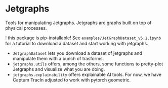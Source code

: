 # Jetgraphs
Tools for manipulating Jetgraphs. Jetgraphs are graphs built on top of physical processes. 

:grey_exclamation: this package is pip-installable! See `examples/JetGraphDataset_v5.1.ipynb` for a tutorial to download a dataset and start working with jetgraphs.

- `JetgraphDataset` lets you download a dataset of jetgraphs and manipulate them with a bunch of trasforms.
- `jetgraphs.utils` offers, among the others, some functions to pretty-plot Jetgraphs and visualize what you are doing.
- `jetgraphs.explainability` offers explainable AI tools. For now, we have Captum TracIn adjusted to work with pytorch geometric.